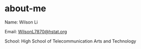 # about-me 
Name: Wilson Li

Email: WilsonL7870@hstat.org

School: High School of Telecommunication Arts and Technology
